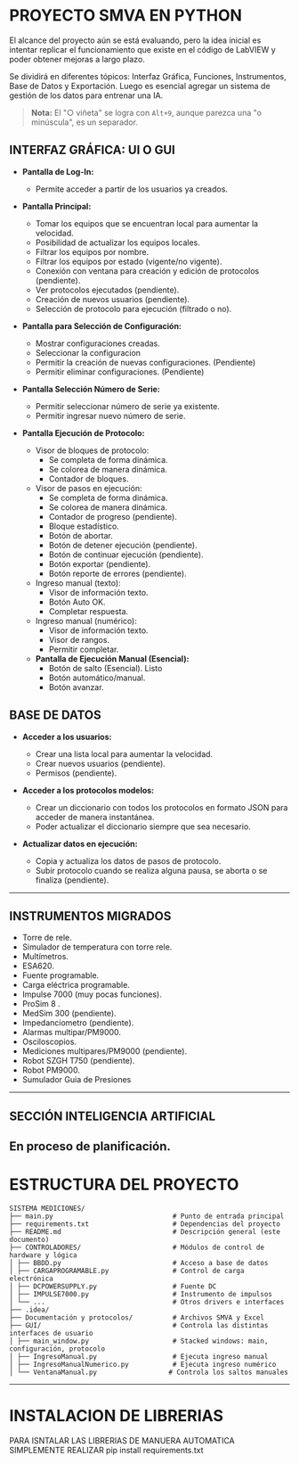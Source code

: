 # PROYECTO SMVA EN PYTHON

El alcance del proyecto aún se está evaluando, pero la idea inicial es intentar replicar el funcionamiento que existe en el código de LabVIEW y poder obtener mejoras a largo plazo.

Se dividirá en diferentes tópicos: Interfaz Gráfica, Funciones, Instrumentos, Base de Datos y Exportación. Luego es esencial agregar un sistema de gestión de los datos para entrenar una IA.

> **Nota:** El "○ viñeta" se logra con `Alt+9`, aunque parezca una "o minúscula", es un separador.

## INTERFAZ GRÁFICA: UI O GUI

- **Pantalla de Log-In:**
  - Permite acceder a partir de los usuarios ya creados.
  
- **Pantalla Principal:**
  - Tomar los equipos que se encuentran local para aumentar la velocidad.
  - Posibilidad de actualizar los equipos locales.
  - Filtrar los equipos por nombre.
  - Filtrar los equipos por estado (vigente/no vigente).
  - Conexión con ventana para creación y edición de protocolos (pendiente).
  - Ver protocolos ejecutados (pendiente).
  - Creación de nuevos usuarios (pendiente).
  - Selección de protocolo para ejecución (filtrado o no).
  
- **Pantalla para Selección de Configuración:**
  - Mostrar configuraciones creadas.
  - Seleccionar la configuracion
  - Permitir la creación de nuevas configuraciones. (Pendiente)
  - Permitir eliminar configuraciones. (Pendiente)

- **Pantalla Selección Número de Serie:**
  - Permitir seleccionar número de serie ya existente.
  - Permitir ingresar nuevo número de serie.

- **Pantalla Ejecución de Protocolo:**
  - Visor de bloques de protocolo:
    - Se completa de forma dinámica.
    - Se colorea de manera dinámica.
    - Contador de bloques.
  - Visor de pasos en ejecución:
    - Se completa de forma dinámica.
    - Se colorea de manera dinámica.
    - Contador de progreso (pendiente).
    - Bloque estadístico.
    - Botón de abortar.
    - Botón de detener ejecución (pendiente).
    - Botón de continuar ejecución (pendiente).
    - Botón exportar (pendiente).
    - Botón reporte de errores (pendiente).
  - Ingreso manual (texto):
    - Visor de información texto.
    - Botón Auto OK.
    - Completar respuesta.
  - Ingreso manual (numérico):
    - Visor de información texto.
    - Visor de rangos.
    - Permitir completar.
  - **Pantalla de Ejecución Manual (Esencial):**
    - Botón de salto (Esencial). Listo
    - Botón automático/manual.
    - Botón avanzar. 

## BASE DE DATOS

- **Acceder a los usuarios:**
  - Crear una lista local para aumentar la velocidad.
  - Crear nuevos usuarios (pendiente).
  - Permisos (pendiente).

- **Acceder a los protocolos modelos:**
  - Crear un diccionario con todos los protocolos en formato JSON para acceder de manera instantánea.
  - Poder actualizar el diccionario siempre que sea necesario.

- **Actualizar datos en ejecución:**
  - Copia y actualiza los datos de pasos de protocolo.
  - Subir protocolo cuando se realiza alguna pausa, se aborta o se finaliza (pendiente).
---
## INSTRUMENTOS MIGRADOS

- Torre de rele.
- Simulador de temperatura con torre rele.
- Multímetros.
- ESA620.
- Fuente programable.
- Carga eléctrica programable.
- Impulse 7000 (muy pocas funciones).
- ProSim 8 .
- MedSim 300 (pendiente).
- Impedanciometro (pendiente).
- Alarmas multipar/PM9000.
- Osciloscopios.
- Mediciones multipares/PM9000 (pendiente).
- Robot SZGH T750 (pendiente).
- Robot PM9000.
- Sumulador Guia de Presiones
---
## SECCIÓN INTELIGENCIA ARTIFICIAL

En proceso de planificación.
---

# ESTRUCTURA DEL PROYECTO
```
SISTEMA MEDICIONES/
├── main.py                              # Punto de entrada principal
├── requirements.txt                     # Dependencias del proyecto
├── README.md                            # Descripción general (este documento)
├── CONTROLADORES/                       # Módulos de control de hardware y lógica
│ ├── BBDD.py                            # Acceso a base de datos
│ ├── CARGAPROGRAMABLE.py                # Control de carga electrónica
│ ├── DCPOWERSUPPLY.py                   # Fuente DC
│ ├── IMPULSE7000.py                     # Instrumento de impulsos
│ └── ...                                # Otros drivers e interfaces
├── .idea/                                
├── Documentación y protocolos/          # Archivos SMVA y Excel
├── GUI/                                 # Controla las distintas interfaces de usuario
│ ├── main_window.py                     # Stacked windows: main, configuración, protocolo
│ ├── IngresoManual.py                   # Ejecuta ingreso manual
│ ├── IngresoManualNumerico.py           # Ejecuta ingreso numérico
│ └── VentanaManual.py                  # Controla los saltos manuales
```

---
# INSTALACION DE LIBRERIAS
PARA ISNTALAR LAS LIBRERIAS DE MANUERA AUTOMATICA SIMPLEMENTE REALIZAR pip install requirements.txt